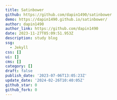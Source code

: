 ```yaml
---
title: Satinbower
github: https://github.com/dapin1490/satinbower
demo: https://dapin1490.github.io/satinbower/
author: dapin1490
author_link: https://github.com/dapin1490
date: 2023-11-27T05:09:51.953Z
description: study blog
ssg:
  - Jekyll
css: []
ui: []
cms: []
category: []
draft: false
publish_date: '2023-07-06T13:05:23Z'
update_date: '2024-02-26T10:40:05Z'
github_star: 0
github_fork: 0
---
```

